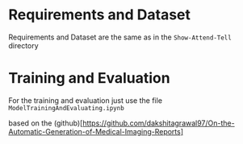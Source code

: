 # Requirements and Dataset
Requirements and Dataset are the same as in the `Show-Attend-Tell` directory

# Training and Evaluation

For the training and evaluation just use the file `ModelTrainingAndEvaluating.ipynb`

based on the  (github)[https://github.com/dakshitagrawal97/On-the-Automatic-Generation-of-Medical-Imaging-Reports]
